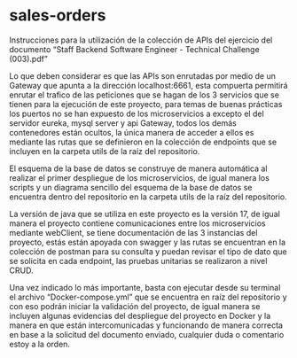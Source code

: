 # sales-orders
Instrucciones para la utilización de la colección de APIs del ejercicio del documento “Staff Backend Software Engineer - Technical Challenge (003).pdf”

Lo que deben considerar es que las APIs son enrutadas por medio de un Gateway que apunta a la dirección localhost:6661, esta compuerta permitirá enrutar el trafico de las peticiones que se hagan de los 3 servicios que se tienen para la ejecución de este proyecto, para temas de buenas prácticas los puertos no se han expuesto de los microservicios a excepto el del servidor eureka, mysql server y api Gateway, todos los demás contenedores están ocultos, la única manera de acceder a ellos es mediante las rutas que se definieron en la colección de endpoints que se incluyen en la carpeta utils de la raíz del repositorio.

El esquema de la base de datos se construye de manera automática al realizar el primer despliegue de los microservicios, de igual manera los scripts y un diagrama sencillo del esquema de la base de datos se encuentra dentro del repositorio en la carpeta utils de la raíz del repositorio.

La versión de java que se utiliza en este proyecto es la versión 17, de igual manera el proyecto contiene comunicaciones entre los microservicios mediante webClient, se tiene documentación de las 3 instancias del proyecto, estás están apoyada con swagger y las rutas se encuentran en la colección de postman para su consulta y puedan revisar el tipo de dato que se solicita en cada endpoint, las pruebas unitarias se realizaron a nivel CRUD.

Una vez indicado lo más importante, basta con ejecutar desde su terminal el archivo “Docker-compose.yml” que se encuentra en raíz del repositorio y con eso podrán iniciar la validación del proyecto, de igual manera se incluyen algunas evidencias del despliegue del proyecto en Docker y la manera en que están intercomunicadas y funcionando de manera correcta en base a la solicitud del documento enviado, cualquier duda o comentario estoy a la orden.


